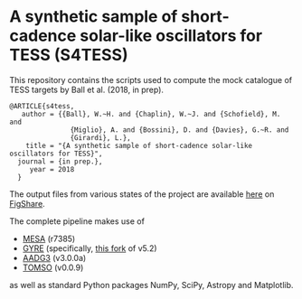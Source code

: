 # A synthetic sample of short-cadence solar-like oscillators for TESS (S4TESS)

This repository contains the scripts used to compute the mock
catalogue of TESS targets by Ball et al. (2018, in prep).

    @ARTICLE{s4tess,
       author = {{Ball}, W.~H. and {Chaplin}, W.~J. and {Schofield}, M. and
                   {Miglio}, A. and {Bossini}, D. and {Davies}, G.~R. and
                   {Girardi}, L.},
        title = "{A synthetic sample of short-cadence solar-like oscillators for TESS}",
      journal = {in prep.},
         year = 2018
      }

The output
files from various states of the project are available
[here](https://figshare.com/account/home#/projects/38093) on
[FigShare](https://figshare.com).

The complete pipeline makes use of

* [MESA](http://mesa.sourceforge.net) (r7385)
* [GYRE](https://bitbucket.org/rhdtownsend/gyre/wiki/Home)
(specifically, [this fork](https://bitbucket.org/warrickball/gyre/commits/b24514643680e7b5c16a564cbe4bb16178e0610f?at=Edbeta_dx)
of v5.2)
* [AADG3](https://warrickball.github.io/AADG3) (v3.0.0a)
* [TOMSO](https://tomso.readthedocs.io) (v0.0.9)

as well as standard Python packages NumPy, SciPy, Astropy and
Matplotlib.
